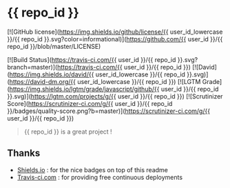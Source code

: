# {{ repo_id }}

[![GitHub license](<https://img.shields.io/github/license/{{> user_id_lowercase }}/{{ repo_id }}.svg?color=informational)](<https://github.com/{{> user_id }}/{{ repo_id }}/blob/master/LICENSE)

[![Build Status](<https://travis-ci.com/{{> user_id }}/{{ repo_id }}.svg?branch=master)](<https://travis-ci.com/{{> user_id }}/{{ repo_id }})
[![David](<https://img.shields.io/david/{{> user_id_lowercase }}/{{ repo_id }}.svg)](<https://david-dm.org/{{> user_id_lowercase }}/{{ repo_id }})
[![LGTM Grade](<https://img.shields.io/lgtm/grade/javascript/github/{{> user_id }}/{{ repo_id }}.svg)](<https://lgtm.com/projects/g/{{> user_id }}/{{ repo_id }})
[![Scrutinizer Score](<https://scrutinizer-ci.com/g/{{> user_id }}/{{ repo_id }}/badges/quality-score.png?b=master)](<https://scrutinizer-ci.com/g/{{> user_id }}/{{ repo_id }})

> {{ repo_id }} is a great project !

## Thanks

- [Shields.io](https://shields.io) : for the nice badges on top of this readme
- [Travis-ci.com](https://travis-ci.com) : for providing free continuous deployments
